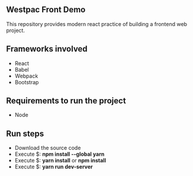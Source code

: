 ## Westpac Front Demo

This repository provides modern react practice of building a frontend web project.

## Frameworks involved

* React
* Babel
* Webpack
* Bootstrap

## Requirements to run the project

* Node

## Run steps

* Download the source code
* Execute $: **npm install --global yarn**
* Execute $: **yarn install** or **npm install**
* Execute $: **yarn run dev-server**
